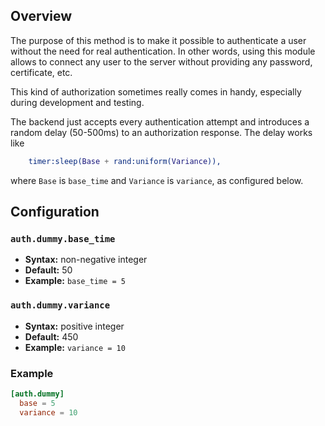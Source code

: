 ## Overview

The purpose of this method is to make it possible to authenticate a user without
the need for real authentication. In other words, using this module allows to
connect any user to the server without providing any password, certificate, etc.

This kind of authorization sometimes really comes in handy, especially during development and testing.

The backend just accepts every authentication attempt and introduces a random delay (50-500ms) to an authorization response. The delay works like
```erlang
    timer:sleep(Base + rand:uniform(Variance)),
```
where `Base` is `base_time` and `Variance` is `variance`, as configured below.

## Configuration

### `auth.dummy.base_time`
* **Syntax:** non-negative integer
* **Default:** 50
* **Example:** `base_time = 5`

### `auth.dummy.variance`
* **Syntax:** positive integer
* **Default:** 450
* **Example:** `variance = 10`

### Example

```toml
[auth.dummy]
  base = 5
  variance = 10
```
